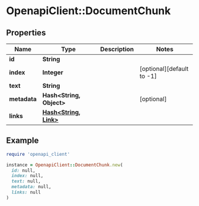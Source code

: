 # OpenapiClient::DocumentChunk

## Properties

| Name | Type | Description | Notes |
| ---- | ---- | ----------- | ----- |
| **id** | **String** |  |  |
| **index** | **Integer** |  | [optional][default to -1] |
| **text** | **String** |  |  |
| **metadata** | **Hash&lt;String, Object&gt;** |  | [optional] |
| **links** | [**Hash&lt;String, Link&gt;**](Link.md) |  |  |

## Example

```ruby
require 'openapi_client'

instance = OpenapiClient::DocumentChunk.new(
  id: null,
  index: null,
  text: null,
  metadata: null,
  links: null
)
```

